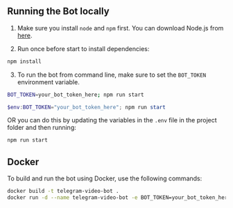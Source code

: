 ## Running the Bot locally

1. Make sure you install `node` and `npm` first. You can download Node.js from [here](https://nodejs.org/en/download/).

2. Run once before start to install dependencies:

```bash
npm install
```

3. To run the bot from command line, make sure to set the `BOT_TOKEN` environment variable.

```bash
BOT_TOKEN=your_bot_token_here; npm run start
```

```powershell
$env:BOT_TOKEN="your_bot_token_here"; npm run start
```

OR you can do this by updating the variables in the `.env` file in the project folder and then running:

```bash
npm run start
```

## Docker

To build and run the bot using Docker, use the following commands:

```bash
docker build -t telegram-video-bot .
docker run -d --name telegram-video-bot -e BOT_TOKEN=your_bot_token_here telegram-video-bot
```
